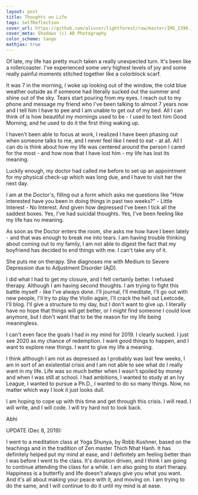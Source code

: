 ```yaml
---
layout: post
title: Thoughts on Life
tags: SelfReflection
cover_url: https://github.com/alivcor/lightforest/raw/master/IMG_2390.jpg
cover_meta: Shadows (c) AD Photography
color_scheme: tango
mathjax: true
---
```

<style TYPE="text/css">
code.has-jax {font: inherit; font-size: 100%; background: inherit; border: inherit;}
</style>
<script type="text/x-mathjax-config">
MathJax.Hub.Config({
    tex2jax: {
        inlineMath: [['$','$']],
        skipTags: ['script', 'noscript', 'style', 'textarea', 'pre'] // removed 'code' entry
    }
});
MathJax.Hub.Queue(function() {
    var all = MathJax.Hub.getAllJax(), i;
    for(i = 0; i < all.length; i += 1) {
        all[i].SourceElement().parentNode.className += ' has-jax';
    }
});
</script>
<script type="text/javascript" src="https://cdnjs.cloudflare.com/ajax/libs/mathjax/2.7.4/MathJax.js?config=TeX-AMS_HTML-full"></script>

Of late, my life has pretty much taken a really unexpected turn. It's been like a rollercoaster. I've experienced some very highest levels of joy and some really painful moments stitched together like a colorblock scarf. 

It was 7 in the morning, I woke up looking out of the window, the cold blue weather outside as if someone had literally sucked out the summer and shine out of the sky. Tears start pouring from my eyes. I reach out to my phone and message my friend who I've been talking to almost 7 years now and I tell him I have to pee and I am unable to get out of my bed. All I can think of is how beautiful my mornings used to be - I used to text him Good Morning, and he used to do it the first thing waking up. 

I haven't been able to focus at work, I realized I have been phasing out when someone talks to me, and I never feel like I need to eat - at all. All I can do is think about how my life was centered around the person I cared for the most - and how now that I have lost him - my life has lost its meaning. 

Luckily enough, my doctor had called me before to set up an appointment for my physical check-up which was long due, and I have to visit her the next day. 

I am at the Doctor's, filling out a form which asks me questions like "How interested have you been in doing things in past two weeks?" - Little Interest - No Interest. And given how depressed I've been I tick all the saddest boxes. Yes, I've had suicidal thoughts. Yes, I've been feeling like my life has no meaning.

As soon as the Doctor enters the room, she asks me how have I been lately - and that was enough to break me into tears. I am having trouble thinking about coming out to my family, I am not able to digest the fact that my boyfriend has decided to end things with me. I can't take any of it.

She puts me on therapy. She diagnoses me with Medium to Severe Depression due to Adjustment Disorder (AjD).

I did what I had to get my closure, and I felt certainly better. I refused therapy. Although I am having second thoughts. I am trying to fight this battle myself - like I've always done. I'll journal, I'll meditate, I'll go out with new people, I'll try to play the Violin again, I'll crack the hell out Leetcode, I'll blog. I'll give a structure to my day, but I don't want to give up. I literally have no hope that things will get better, or I might find someone I could love anymore, but I don't want that to be the reason for my life being meaningless.

I can't even face the goals I had in my mind for 2019. I clearly sucked. I just see 2020 as my chance of redemption. I want good things to happen, and I want to explore new things. I want to give my life a meaning.

I think although I am not as depressed as I probably was last few weeks, I am in sort of an existential crisis and I am not able to see what do I really want in my life. Life was so much better when I wasn't spoiled by money and when I was still at school. I had ambitions, I wanted to study at an Ivy League, I wanted to pursue a Ph.D., I wanted to do so many things. Now, no matter which way I look it just looks dull. 

I am hoping to cope up with this time and get through this crisis. I will read. I will write, and I will code. I will try hard not to look back. 

Abhi

UPDATE (Dec 8, 2019):

I went to a meditation class at Yoga Shunya, by Robb Kushner, based on the teachings and in the tradition of Zen master Thich Nhat Hanh. It has definitely helped put my mind at ease, and I definitely am feeling better than I was before I went to the class. It's donation driven, and I think I am going to continue attending the class for a while. I am also going to start therapy. Happiness is a butterfly and life doesn't always give you what you want. And it's all about making your peace with it, and moving on. I am trying to do the same, and I will continue to do it until my mind is at ease.

